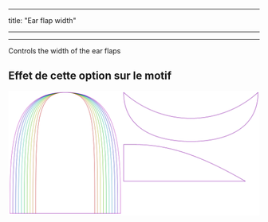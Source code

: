 - - -
title: "Ear flap width"
- - -

---

Controls the width of the ear flaps

## Effet de cette option sur le motif

![Cette image montre l'effet de cette option en superposant plusieurs variantes qui ont une valeur différente pour cette option](holmes_earwidth_sample.svg "Effet de cette option sur le motif")
